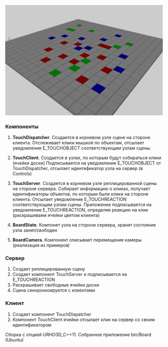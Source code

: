 ![Screenshot](https://raw.githubusercontent.com/PkXwmpgN/urho3d-board-replication/master/screenshots/screen.png)

### Компоненты
1. **TouchDispatcher**. Создается в корневом узле сцене на стороне клиента.
Отслеживает клики мышкой по объектам, отсылает уведомления E_TOUCHOBJECT соответствующим узлам сцены.

2. **TouchClient**. Создается в узлах, по которым будут собираться клики (ячейки доски)
Подписывается на уведомление E_TOUCHOBJECT от TouchDispatcher, отсылает идентификатор узла на сервер (в Controls)

3. **TouchServer**. Создается в корневом узле реплицированной сцены на стороне сервера.
Собирает информацию о кликах, получает идентификаторы объектов, по которым были клики на стороне клиента.
Отсылает уведомление E_TOUCHREACTION соответствующим узлам сцены. Приложение подписывается на уведомление E_TOUCHREACTION, определяя реакцию на клик (раскрашиваем ячейки цветом клиента)

3. **BoardState**. Компонет узла на стороне сервера, хранит состояние узла занят/свободен

4. **BoardCamera**. Компонент описывает перемещение камеры (реализация из примеров)

### Сервер
1. Создает реплицированную сцену
2. Создает компонент TouchServer и подписывается на E_TOUCHREACTION
3. Раскрашивает свободные ячейки доски
4. Сцена синхронизируется с клиентами

### Клиент
1. Создает компонент TouchDispatcher
2. Компонент TouchClient ячейки отсылает клик на сервер со своим идентификатором

Сборка с опцией URHO3D_C++11.
Собранное приложение bin/Board (Ubuntu)
